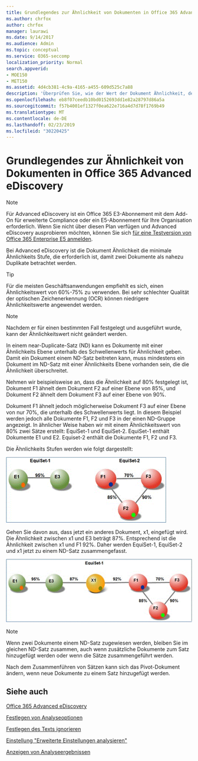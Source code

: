```yaml
---
title: Grundlegendes zur Ähnlichkeit von Dokumenten in Office 365 Advanced eDiscovery
ms.author: chrfox
author: chrfox
manager: laurawi
ms.date: 9/14/2017
ms.audience: Admin
ms.topic: conceptual
ms.service: O365-seccomp
localization_priority: Normal
search.appverid:
- MOE150
- MET150
ms.assetid: 4d4cb381-4c9a-4165-a455-609d525c7a88
description: 'Überprüfen Sie, wie der Wert der Dokument Ähnlichkeit, der minimale Grad an Ähnlichkeit für zwei Dateien, die als near-Duplikate betrachtet werden, in Office 365 Advanced eDiscovery verwendet werden kann. '
ms.openlocfilehash: eb8f07ceedb10bd0152693dd1e82a28797d86a5a
ms.sourcegitcommit: f57b4001ef1327f0ea622e716a4d7d78f1769b49
ms.translationtype: MT
ms.contentlocale: de-DE
ms.lasthandoff: 02/23/2019
ms.locfileid: "30220425"
---
```

# <a name="understand-document-similarity-in-office-365-advanced-ediscovery"></a>Grundlegendes zur Ähnlichkeit von Dokumenten in Office 365 Advanced eDiscovery

> [!NOTE]
> Für Advanced eDiscovery ist ein Office 365 E3-Abonnement mit dem Add-On für erweiterte Compliance oder ein E5-Abonnement für Ihre Organisation erforderlich. Wenn Sie nicht über diesen Plan verfügen und Advanced eDiscovery ausprobieren möchten, können Sie sich [für eine Testversion von Office 365 Enterprise E5 anmelden](https://go.microsoft.com/fwlink/p/?LinkID=698279). 
  
Bei Advanced eDiscovery ist die Dokument Ähnlichkeit die minimale Ähnlichkeits Stufe, die erforderlich ist, damit zwei Dokumente als nahezu Duplikate betrachtet werden.
  
> [!TIP]
> Für die meisten Geschäftsanwendungen empfiehlt es sich, einen Ähnlichkeitswert von 60%-75% zu verwenden. Bei sehr schlechter Qualität der optischen Zeichenerkennung (OCR) können niedrigere Ähnlichkeitswerte angewendet werden. 
  
> [!NOTE]
> Nachdem er für einen bestimmten Fall festgelegt und ausgeführt wurde, kann der Ähnlichkeitswert nicht geändert werden. 
  
In einem near-Duplicate-Satz (ND) kann es Dokumente mit einer Ähnlichkeits Ebene unterhalb des Schwellenwerts für Ähnlichkeit geben. Damit ein Dokument einem ND-Satz beitreten kann, muss mindestens ein Dokument im ND-Satz mit einer Ähnlichkeits Ebene vorhanden sein, die die Ähnlichkeit überschreitet. 
  
Nehmen wir beispielsweise an, dass die Ähnlichkeit auf 80% festgelegt ist, Dokument F1 ähnelt dem Dokument F2 auf einer Ebene von 85%, und Dokument F2 ähnelt dem Dokument F3 auf einer Ebene von 90%. 
  
Dokument F1 ähnelt jedoch möglicherweise Dokument F3 auf einer Ebene von nur 70%, die unterhalb des Schwellenwerts liegt. In diesem Beispiel werden jedoch alle Dokumente F1, F2 und F3 in der einen ND-Gruppe angezeigt. In ähnlicher Weise haben wir mit einem Ähnlichkeitswert von 80% zwei Sätze erstellt: EquiSet-1 und EquiSet-2. EquiSet-1 enthält Dokumente E1 und E2. Equiset-2 enthält die Dokumente F1, F2 und F3. 
  
Die Ähnlichkeits Stufen werden wie folgt dargestellt:
  
![Dokumentähnlichkeit](media/3907ea7d-e28a-4027-8fc3-be090dd39144.gif)
  
Gehen Sie davon aus, dass jetzt ein anderes Dokument, x1, eingefügt wird. Die Ähnlichkeit zwischen x1 und E3 beträgt 87%. Entsprechend ist die Ähnlichkeit zwischen x1 und F1 92%. Daher werden EquiSet-1, EquiSet-2 und x1 jetzt zu einem ND-Satz zusammengefasst.
  
![Dokumentähnlichkeit](media/d140d347-33d5-475a-af04-594a0f2ab13d.gif)
  
> [!NOTE]
> Wenn zwei Dokumente einem ND-Satz zugewiesen werden, bleiben Sie im gleichen ND-Satz zusammen, auch wenn zusätzliche Dokumente zum Satz hinzugefügt werden oder wenn die Sätze zusammengeführt werden. 
  
Nach dem Zusammenführen von Sätzen kann sich das Pivot-Dokument ändern, wenn neue Dokumente zu einem Satz hinzugefügt werden. 
  
## <a name="see-also"></a>Siehe auch

[Office 365 Advanced eDiscovery](office-365-advanced-ediscovery.md)
  
[Festlegen von Analyseoptionen](set-analyze-options-in-advanced-ediscovery.md)
  
[Festlegen des Texts ignorieren](set-ignore-text-in-advanced-ediscovery.md)
  
[Einstellung "Erweiterte Einstellungen analysieren"](set-analyze-advanced-settings-in-advanced-ediscovery.md)
  
[Anzeigen von Analyseergebnissen](view-analyze-results-in-advanced-ediscovery.md)

